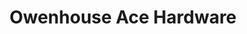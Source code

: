 ---
title: "Owenhouse Ace Hardware"
url: /bozeman/owenhouse-ace-hardware-huffine-lane/
shop: doityourself
---